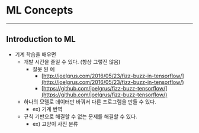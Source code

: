# ML Concepts
---

## Introduction to ML
* 기계 학습을 배우면
    * 개발 시간을 줄일 수 있다. (항상 그렇진 않음)
        * 잘못 된 예
            * [http://joelgrus.com/2016/05/23/fizz-buzz-in-tensorflow/](http://joelgrus.com/2016/05/23/fizz-buzz-in-tensorflow/)
            * [https://github.com/joelgrus/fizz-buzz-tensorflow/](https://github.com/joelgrus/fizz-buzz-tensorflow/)
    * 하나의 모델로 데이터만 바꿔서 다른 프로그램을 만들 수 있다.
        * ex) 기계 번역
    * 규칙 기반으로 해결할 수 없는 문제를 해결할 수 있다.
        * ex) 고양이 사진 분류
